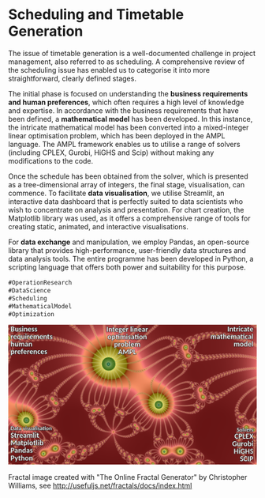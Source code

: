 # Scheduling and Timetable Generation

The issue of timetable generation is a well-documented challenge in project management, also referred to as scheduling. A comprehensive review of the scheduling issue has enabled us to categorise it into more straightforward, clearly defined stages.

The initial phase is focused on understanding the **business requirements and human preferences**, which often requires a high level of knowledge and expertise. In accordance with the business requirements that have been defined, a **mathematical model** has been developed. In this instance, the intricate mathematical model has been converted into a mixed-integer linear optimisation problem, which has been deployed in the AMPL language. The AMPL framework enables us to utilise a range of solvers (including CPLEX, Gurobi, HiGHS and Scip) without making any modifications to the code.

Once the schedule has been obtained from the solver, which is presented as a tree-dimensional array of integers, the final stage, visualisation, can commence. To facilitate **data visualisation**, we utilise Streamlit, an interactive data dashboard that is perfectly suited to data scientists who wish to concentrate on analysis and presentation. For chart creation, the Matplotlib library was used, as it offers a comprehensive range of tools for creating static, animated, and interactive visualisations.

For **data exchange** and manipulation, we employ Pandas, an open-source library that provides high-performance, user-friendly data structures and data analysis tools. The entire programme has been developed in Python, a scripting language that offers both power and suitability for this purpose.

```
#OperationResearch
#DataScience
#Scheduling 
#MathematicalModel 
#Optimization
```

![Scheduling and timetable generation](./img.webp)

Fractal image created with "The Online Fractal Generator" by Christopher Williams, see http://usefuljs.net/fractals/docs/index.html
